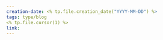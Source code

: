 ```yaml
---
creation-date: <% tp.file.creation_date("YYYY-MM-DD") %>
tags: type/blog
<% tp.file.cursor(1) %>
link: 
---
```


